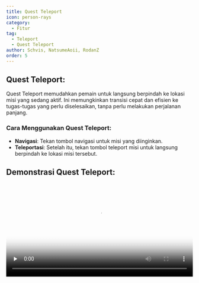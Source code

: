 ```yaml
---
title: Quest Teleport
icon: person-rays
category:
  - Fitur
tag:
  - Teleport
  - Quest Teleport
author: Schvis, NatsumeAoii, RodanZ
order: 5
---
```


## Quest Teleport:
Quest Teleport memudahkan pemain untuk langsung berpindah ke lokasi misi yang sedang aktif. Ini memungkinkan transisi cepat dan efisien ke tugas-tugas yang perlu diselesaikan, tanpa perlu melakukan perjalanan panjang.

### Cara Menggunakan Quest Teleport:
- **Navigasi**: Tekan tombol navigasi untuk misi yang diinginkan.
- **Teleportasi**: Setelah itu, tekan tombol teleport misi untuk langsung berpindah ke lokasi misi tersebut.

## Demonstrasi Quest Teleport:

<video controls preload="none" width="100%" poster="https://nextcloud.atruicardona.xyz/s/bHDsLK6ktT7sqn7/preview"><source src="https://nextcloud.atruicardona.xyz/s/bHDsLK6ktT7sqn7/download" type="video/mp4"></video>
